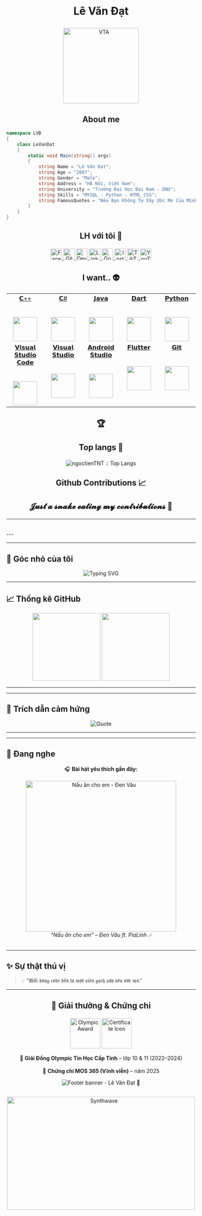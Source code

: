 # <p align="center">Lê Văn Đạt</p>

<p align="center">
	<a href="https://github.com/datdevl">
	<img src="https://scontent.fhan18-1.fna.fbcdn.net/v/t39.30808-6/563445809_25377565451880401_4010466069526224500_n.jpg?_nc_cat=106&ccb=1-7&_nc_sid=6ee11a&_nc_eui2=AeFQ34CeZv1RQHvoYanCfuKHJu98A2KQtd4m73wDYpC13qxajdSFaAcYJeIhvO0KiVBw4A84BvN7tuepvYOjaYtO&_nc_ohc=CZKu0I46J-UQ7kNvwFfEApT&_nc_oc=Adkhkn578gKMNAkLe2jIVUkPKFAFcOJLZx4fWSIQAvKhBnF2PYMbhoaVX69yJNV8GWA&_nc_zt=23&_nc_ht=scontent.fhan18-1.fna&_nc_gid=Mzz23n7uS4xpxpoS_aum7g&oh=00_AfckJU8i0lZiaI3d-MRyjz5YKr_oaK4zmPyQCb7ejIiG2w&oe=68FA7879" width = "200" alt="VTA">
	</a>
</p>

<h2 align="center">About me</h2>

```C#
namespace LVĐ
{
    class LeVanDat
    {
        static void Main(string[] args)
        {
            string Name = "Lê Văn Đạt";
            string Age = "2007";
            string Gender = "Male";
            string Address = "HÀ Nội, Việt Nam";
            string University = "Trường Đại Học Đại Nam - DNU";
            string Skills = "MYSQL - Python - HTML_CSS";
            string FamousQuotes = "Nếu Bạn Không Tự Xây Ước Mơ Của Mình Thì Người Khác Sẽ Thuê Bạn Xây Ước Mơ Của Họ";
        }
    }
}
```

## <p align="center">LH với tôi 🌹</p>

<p align="center">
  <a href="https://www.facebook.com/datdevl">
    <img src="https://www.vectorlogo.zone/logos/facebook/facebook-official.svg" alt="Facebook" height="30" width="30">
  </a>
	
  <a href="https://github.com/datdevl">
    <img src="https://www.vectorlogo.zone/logos/github/github-tile.svg" alt="Github" height="30" width="30">
  </a>
  
  <a href="https://datdevl.github.io/">
    <img src="https://www.vectorlogo.zone/logos/devto/devto-icon.svg" alt="DevTo" height="30" width="30">
  </a>
	
  <a href="https://www.linkedin.com/in/datdevl/">
    <img src="https://www.vectorlogo.zone/logos/linkedin/linkedin-icon.svg" alt="Linkedin" height="30" width="30">
  </a>
  
  <a href="mailto:dat.dev.vl@gmail.com">
    <img src="https://www.vectorlogo.zone/logos/google/google-icon.svg" alt="Google" height="30" width="30">
  </a>
	
  <a href="https://www.instagram.com/datdevl/">
    <img src="https://www.vectorlogo.zone/logos/instagram/instagram-icon.svg" alt="Instagram" height="30" width="30">
  </a>
  
  <a href="https://www.tiktok.com/@datdevl/">
    <img src="https://raw.githubusercontent.com/gilbarbara/logos/master/logos/tiktok-icon.svg" alt="TikTok" height="30" width="30">
  </a>
  
  <a href="https://www.youtube.com/datdevl">
    <img src="https://www.vectorlogo.zone/logos/youtube/youtube-icon.svg" alt="YouTube" height="30" width="30">
  </a>
</p>

## <p align="center">I want.. :alien:</p>

<table align="center">
  <tbody>
    <tr valign="top">
      <td width="20%" align="center">
	<a href="https://devdocs.io/cpp/">
		<span>𝗖++</span><br><br><br>
		<img height="64px" src="https://cdn.worldvectorlogo.com/logos/c.svg">
	 </a>
      </td>
      <td width="20%" align="center">
	 <a href="https://docs.microsoft.com/dotnet/csharp/">
		<span>𝗖#</span><br><br><br>
		<img height="64px" src="https://cdn.svgporn.com/logos/c-sharp.svg">
	 </a>
      </td>
      <td width="20%" align="center">
	<a href="https://docs.oracle.com/java/">
		<span>𝗝𝗮𝘃𝗮</span><br><br><br>
		<img height="64px" src="https://cdn.svgporn.com/logos/java.svg">
	 </a>
      </td>
	<td width="20%" align="center">
		<a href="https://dart.dev/guides">
        <span>𝗗𝗮𝗿𝘁</span><br><br><br>
        <img height="64px" src="https://www.vectorlogo.zone/logos/dartlang/dartlang-icon.svg">
		</a>
      </td>
      <td width="20%" align="center">
	      <a href="https://docs.python.org/3/">
        <span>𝗣𝘆𝘁𝗵𝗼𝗻</span><br><br><br>
        <img height="64px" src="https://cdn.svgporn.com/logos/python.svg">
	      </a>
      </td>
    </tr>
    <tr valign="top">
	<td width="20%" align="center">
		<a href="https://code.visualstudio.com/docs">
        <span>𝗩𝗶𝘀𝘂𝗮𝗹 𝗦𝘁𝘂𝗱𝗶𝗼 𝗖𝗼𝗱𝗲</span><br><br><br>
        <img height="64px" src="https://cdn.worldvectorlogo.com/logos/visual-studio-code-1.svg">
		</a>
      </td>
	<td width="20%" align="center">
		<a href="https://docs.microsoft.com/visualstudio/ide/?view=vs-2019">
        <span>𝗩𝗶𝘀𝘂𝗮𝗹 𝗦𝘁𝘂𝗱𝗶𝗼</span><br><br><br>
        <img height="64px" src="https://cdn.worldvectorlogo.com/logos/visual-studio-2013.svg">
		</a>
      </td>
      <td width="20%" align="center">
	      <a href="https://developer.android.com/docs">
        <span>𝗔𝗻𝗱𝗿𝗼𝗶𝗱 𝗦𝘁𝘂𝗱𝗶𝗼</span><br><br><br>
        <img height="64px" src="https://cdn.worldvectorlogo.com/logos/android-logomark.svg">
	      </a>
      </td>
	    <td width="20%" align="center">
	<a href="https://docs.flutter.dev/">
		<span>𝗙𝗹𝘂𝘁𝘁𝗲𝗿</span><br><br><br>
		<img height="64px" src="https://cdn.worldvectorlogo.com/logos/flutter-logo.svg">
	</a>
      </td>
      <td width="20%" align="center">
	      <a href="https://git-scm.com/doc">
        <span>𝗚𝗶𝘁</span><br><br><br>
        <img height="64px" src="https://cdn.svgporn.com/logos/git-icon.svg">
	      </a>
      </td>
    </tr>
  </tbody>
</table>


## <p align="center">🏆</p>

<p align='center'>
</p>

## <p align="center">Top langs :tongue:</p>

<p align="center"><img src="https://github-readme-stats.vercel.app/api/top-langs/?username=ngoctienTNT&langs_count=10&theme=tokyonight&layout=compact" alt="ngoctienTNT :: Top Langs" /></p>

## <p align="center">Github Contributions 📈</p>



## <p align="center">𝓙𝓾𝓼𝓽 𝓪 𝓼𝓷𝓪𝓴𝓮 𝓮𝓪𝓽𝓲𝓷𝓰 𝓶𝔂 𝓬𝓸𝓷𝓽𝓻𝓲𝓫𝓾𝓽𝓲𝓸𝓷𝓼 🐍</p>

<p align='center'>
</p>

<hr>
<br>
---

---

## 🌸 Góc nhỏ của tôi  

<p align="center">
  <img src="https://readme-typing-svg.herokuapp.com?font=Fira+Code&size=22&pause=800&color=00FFFF&center=true&vCenter=true&width=700&lines=Chào+mừng+bạn+đến+với+GitHub+của+Lê+Văn+Đạt!;Lập+trình+là+đam+mê+-+Sáng+tạo+là+sứ+mệnh!;Cùng+nhau+học+hỏi+và+phát+triển+nhé+💙" alt="Typing SVG" />
</p>


---

## 📈 Thống kê GitHub  

<p align="center">
  <img src="https://github-readme-stats.vercel.app/api?username=datdevl&show_icons=true&theme=tokyonight&count_private=true&hide_border=true" height="180em" />
  <img src="https://github-readme-streak-stats.herokuapp.com/?user=datdevl&theme=tokyonight&hide_border=true" height="180em" />
</p>

---


---

## 💬 Trích dẫn cảm hứng  

<p align="center">
  <img src="https://quotes-github-readme.vercel.app/api?type=horizontal&theme=tokyonight&quote=Nếu+bạn+không+tự+xây+dựng+ước+mơ+của+mình,+người+khác+sẽ+thuê+bạn+xây+ước+mơ+của+họ.&author=Lê+Văn+Đạt" alt="Quote" />
</p>

---


---

## 🎵 Đang nghe  

<p align="center">
  🎧 <b>Bài hát yêu thích gần đây:</b><br><br>
  <a href="https://www.youtube.com/watch?v=ukHK1GVyr0I" target="_blank">
    <img src="https://img.youtube.com/vi/ukHK1GVyr0I/maxresdefault.jpg" width="400" alt="Nấu ăn cho em - Đen Vâu">
  </a><br>
  <i>“Nấu ăn cho em” – Đen Vâu ft. PiaLinh 🎶</i><br><br>
  <a href="https://www.youtube.com/watch?v=H5v3kku4y6Q" target="_blank">
  </a>
</p>


---

## ✨ Sự thật thú vị  

> 💡 "𝕸𝖔̂̃𝖎 𝖉𝖔̀𝖓𝖌 𝖈𝖔𝖉𝖊 𝖉𝖊̂̀𝖚 𝖑𝖆̀ 𝖒𝖔̣̂𝖙 𝖛𝖎𝖊̂𝖓 𝖌𝖆̣𝖈𝖍 𝖝𝖆̂𝖞 𝖓𝖊̂𝖓 𝖚̛𝖔̛́𝖈 𝖒𝖔̛."

---
## <p align="center">🏅 Giải thưởng & Chứng chỉ</p>

<p align="center">
  <img src="https://cdn-icons-png.flaticon.com/512/991/991952.png" width="80" alt="Olympic Award">
  <img src="https://cdn-icons-png.flaticon.com/512/3135/3135715.png" width="80" alt="Certificate Icon">
</p>

<p align="center">
  🥉 <b>Giải Đồng Olympic Tin Học Cấp Tỉnh</b> – lớp 10 & 11 (2022–2024) <br><br>
  🧾 <b>Chứng chỉ MOS 365 (Vĩnh viễn)</b> – năm 2025 <br>
</p>


<p align="center">
  <img 
    src="https://capsule-render.vercel.app/api?type=waving&color=0:00C2FF,100:FF00FF&height=120&section=footer&text=Lê%20Văn%20Đạt%20💙&fontColor=FFFFFF&fontSize=25&animation=fadeIn" 
    style="pointer-events:none;" 
    alt="Footer banner - Lê Văn Đạt 💙"
/>
</p>



##

<p align="center"><img src="https://thumbs.gfycat.com/GoodnaturedFondGaur-size_restricted.gif" alt="Synthwave" height="300" width="500"></p>
